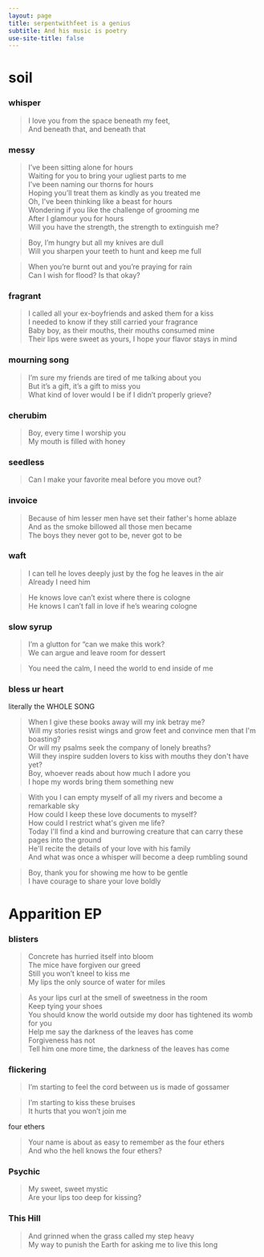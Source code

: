 ```yaml
---
layout: page
title: serpentwithfeet is a genius
subtitle: And his music is poetry
use-site-title: false
---
```


# soil
### whisper 

> I love you from the space beneath my feet,<br>
> And beneath that, and beneath that

### messy

> I’ve been sitting alone for hours<br>
> Waiting for you to bring your ugliest parts to me<br>
> I’ve been naming our thorns for hours<br>
> Hoping you’ll treat them as kindly as you treated me<br>
> Oh, I've been thinking like a beast for hours<br>
> Wondering if you like the challenge of grooming me<br>
> After I glamour you for hours<br>
> Will you have the strength, the strength to extinguish me?


> Boy, I’m hungry but all my knives are dull<br>
> Will you sharpen your teeth to hunt and keep me full


> When you’re burnt out and you’re praying for rain<br>
> Can I wish for flood? Is that okay?

### fragrant

> I called all your ex-boyfriends and asked them for a kiss<br>
> I needed to know if they still carried your fragrance<br>
> Baby boy, as their mouths, their mouths consumed mine<br>
> Their lips were sweet as yours, I hope your flavor stays in mind

### mourning song

> I’m sure my friends are tired of me talking about you<br>
> But it’s a gift, it’s a gift to miss you<br>
> What kind of lover would I be if I didn’t properly grieve?

### cherubim

> Boy, every time I worship you<br>
> My mouth is filled with honey

### seedless

> Can I make your favorite meal before you move out?

### invoice 

> Because of him lesser men have set their father's home ablaze<br>
> And as the smoke billowed all those men became<br>
> The boys they never got to be, never got to be

### waft

> I can tell he loves deeply just by the fog he leaves in the air<br>
> Already I need him


> He knows love can’t exist where there is cologne<br>
> He knows I can’t fall in love if he’s wearing cologne

### slow syrup

> I’m a glutton for “can we make this work?<br>
> We can argue and leave room for dessert


> You need the calm, I need the world to end inside of me<br>

### bless ur heart
literally the WHOLE SONG

> When I give these books away will my ink betray me?<br>
> Will my stories resist wings and grow feet and convince men that I'm boasting?<br>
> Or will my psalms seek the company of lonely breaths?<br>
> Will they inspire sudden lovers to kiss with mouths they don't have yet?<br>
> Boy, whoever reads about how much I adore you<br>
> I hope my words bring them something new


> With you I can empty myself of all my rivers and become a remarkable sky<br>
> How could I keep these love documents to myself?<br>
> How could I restrict what's given me life?<br>
> Today I'll find a kind and burrowing creature that can carry these pages into the ground<br>
> He'll recite the details of your love with his family<br>
> And what was once a whisper will become a deep rumbling sound


> Boy, thank you for showing me how to be gentle<br>
> I have courage to share your love boldly

# Apparition EP

### blisters

> Concrete has hurried itself into bloom<br>
> The mice have forgiven our greed<br>
> Still you won’t kneel to kiss me<br>
> My lips the only source of water for miles


> As your lips curl at the smell of sweetness in the room<br>
> Keep tying your shoes<br>
> You should know the world outside my door has tightened its womb for you<br>
> Help me say the darkness of the leaves has come<br>
> Forgiveness has not<br>
> Tell him one more time, the darkness of the leaves has come

### flickering

> I’m starting to feel the cord between us is made of gossamer<br>

> I’m starting to kiss these bruises<br>
> It hurts that you won’t join me

four ethers

> Your name is about as easy to remember as the four ethers<br>
> And who the hell knows the four ethers?

### Psychic

> My sweet, sweet mystic<br>
> Are your lips too deep for kissing?

### This Hill

> And grinned when the grass called my step heavy<br>
> My way to punish the Earth for asking me to live this long

